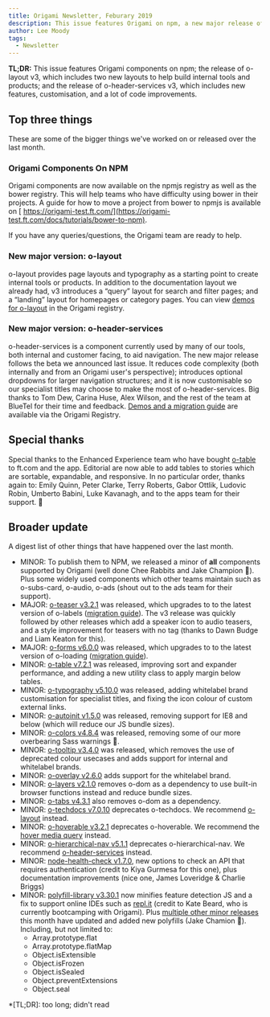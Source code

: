 ```yaml
---
title: Origami Newsletter, Feburary 2019
description: This issue features Origami on npm, a new major release of o-layout, and a new major release of o-header-services.
author: Lee Moody
tags:
  - Newsletter
---
```


**TL;DR:** This issue features Origami components on npm; the release of o-layout v3, which includes two new layouts to help build internal tools and products; and the release of o-header-services v3, which includes new features, customisation, and a lot of code improvements.


## Top three things

These are some of the bigger things we've worked on or released over the last month.

### Origami Components On NPM

Origami components are now available on the npmjs registry as well as the bower registry. This will help teams who have difficulty using bower in their projects. A guide for how to move a project from bower to npmjs is available on 
[
https://origami-test.ft.com/](https://origami-test.ft.com/docs/tutorials/bower-to-npm).

If you have any queries/questions, the Origami team are ready to help.

### New major version: o-layout

o-layout provides page layouts and typography as a starting point to create internal tools or products. In addition to the documentation layout we already had, v3 introduces a “query” layout for search and filter pages; and a “landing” layout for homepages or category pages. You can view [demos for o-layout](https://registry.origami.ft.com/components/o-layout) in the Origami registry.

### New major version: o-header-services

o-header-services is a component currently used by many of our tools, both internal and customer facing, to aid navigation. The new major release follows the beta we announced last issue. It reduces code complexity (both internally and from an Origami user's perspective); introduces optional dropdowns for larger navigation structures; and it is now customisable so our specialist titles may choose to make the most of o-header-services. Big thanks to Tom Dew, Carina Huse, Alex Wilson, and the rest of the team at BlueTel for their time and feedback. [Demos and a migration guide](https://registry.origami.ft.com/components/o-header-services) are available via the Origami Registry.


## Special thanks

Special thanks to the Enhanced Experience team who have bought [o-table](https://registry.origami.ft.com/components/o-table) to ft.com and the app. Editorial are now able to add tables to stories which are sortable, expandable, and responsive. In no particular order, thanks again to: Emily Quinn, Peter Clarke, Terry Roberts, Gabor Ottlik, Ludovic Robin, Umberto Babini, Luke Kavanagh, and to the apps team for their support. 👏

## Broader update

A digest list of other things that have happened over the last month.

  - MINOR: To publish them to NPM, we released a minor of **all** components supported by Origami (well done Chee Rabbits and Jake Champion 🙌). Plus some widely used components which other teams maintain such as o-subs-card, o-audio, o-ads (shout out to the ads team for their support).
  - MAJOR: [o-teaser v3.2.1](https://registry.origami.ft.com/components/o-teaser@3.2.1) was released, which upgrades to to the latest version of o-labels ([migration guide](https://registry.origami.ft.com/components/o-teaser@3.2.1/readme#upgrade-from-v2xx-to-v3xx)). The v3 release was quickly followed by other releases which add a speaker icon to audio teasers, and a style improvement for teasers with no tag (thanks to Dawn Budge and Liam Keaton for this).
  - MAJOR: [o-forms v6.0.0](https://registry.origami.ft.com/components/o-forms@6.0.0) was released, which upgrades to to the latest version of o-loading ([migration guide](https://registry.origami.ft.com/components/o-forms@6.0.0/readme#upgrade-from-v5xx-to-v6xx)).
  - MINOR: [o-table v7.2.1](https://registry.origami.ft.com/components/o-table@7.2.1) was released, improving sort and expander performance, and adding a new utility class to apply margin below tables.
  - MINOR: [o-typography v5.10.0](https://registry.origami.ft.com/components/o-typography@5.10.0) was released, adding whitelabel brand customisation for specialist titles, and fixing the icon colour of custom external links.
  - MINOR: [o-autoinit v1.5.0](https://registry.origami.ft.com/components/o-autoinit@1.5.0) was released, removing support for IE8 and below (which will reduce our JS bundle sizes).
  - MINOR: [o-colors  v4.8.4](https://registry.origami.ft.com/components/o-colors@4.8.4) was released, removing some of our more overbearing Sass warnings 🎉.
  - MINOR: [o-tooltip  v3.4.0](https://registry.origami.ft.com/components/o-tooltip@3.4.0) was released, which removes the use of deprecated colour usecases and adds support for internal and whitelabel brands.
  - MINOR: [o-overlay v2.6.0](https://registry.origami.ft.com/components/o-overlay@2.6.0) adds support for the whitelabel brand.
  - MINOR: [o-layers v2.1.0](https://registry.origami.ft.com/components/o-layers@2.1.0) removes o-dom as a dependency to use built-in browser functions instead and reduce bundle sizes.
  - MINOR: [o-tabs v4.3.1](https://registry.origami.ft.com/components/o-tabs@4.3.1) also removes o-dom as a dependency.
  - MINOR: [o-techdocs v7.0.10](https://registry.origami.ft.com/components/o-techdocs@7.0.10) deprecates o-techdocs. We recommend [o-layout](https://registry.origami.ft.com/components/o-layout) instead.
  - MINOR: [o-hoverable v3.2.1](https://registry.origami.ft.com/components/o-hoverable@3.2.1) deprecates o-hoverable. We recommend the [hover media query](https://developer.mozilla.org/en-US/docs/Web/CSS/@media/hover) instead.
  - MINOR: [o-hierarchical-nav v5.1.1](https://registry.origami.ft.com/components/o-hierarchical-nav@5.1.1) deprecates o-hierarchical-nav. We recommend [o-header-services](https://registry.origami.ft.com/components/o-header-services) instead.
  - MINOR: [node-health-check v1.7.0](https://registry.origami.ft.com/components/node-health-check@1.7.0), new options to check an API that requires authentication (credit to Kiya Gurmesa for this one), plus documentation improvements (nice one, James Loveridge & Charlie Briggs)
  - MINOR: [polyfill-library v3.30.1](https://github.com/Financial-Times/polyfill-library/releases) now minifies feature detection JS and a fix to support online IDEs such as [repl.it](https://repl.it/) (credit to Kate Beard, who is currently bootcamping with Origami). Plus [multiple other minor releases](https://github.com/Financial-Times/polyfill-library/releases) this month have updated and added new polyfills (Jake Chamion 💪). Including, but not limited to:
    - Array.prototype.flat
    - Array.prototype.flatMap
    - Object.isExtensible
    - Object.isFrozen
    - Object.isSealed
    - Object.preventExtensions
    - Object.seal



*[TL;DR]: too long; didn't read

